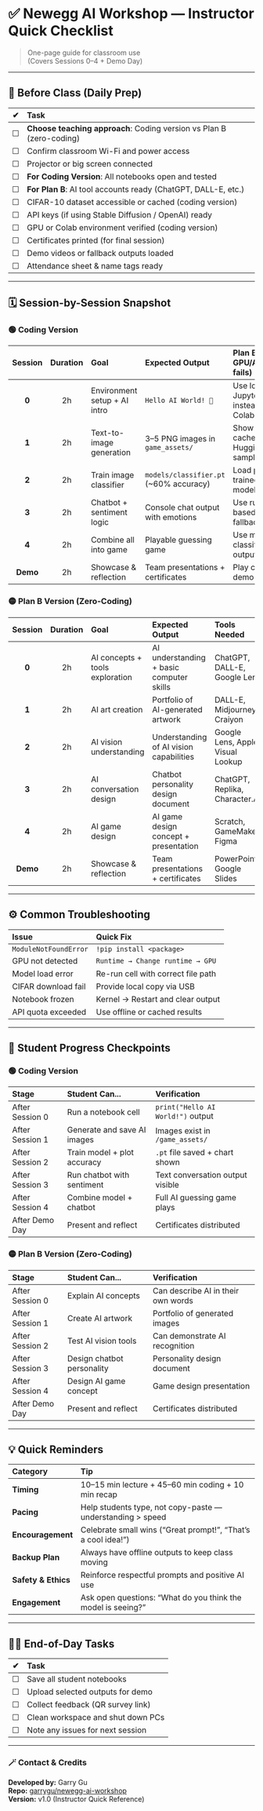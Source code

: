 # ✅ Newegg AI Workshop — Instructor Quick Checklist
> One-page guide for classroom use  
> (Covers Sessions 0–4 + Demo Day)

---

## 🧰 Before Class (Daily Prep)
| ✔ | Task |
|:--:|:--|
| ☐ | **Choose teaching approach**: Coding version vs Plan B (zero-coding) |
| ☐ | Confirm classroom Wi-Fi and power access |
| ☐ | Projector or big screen connected |
| ☐ | **For Coding Version**: All notebooks open and tested |
| ☐ | **For Plan B**: AI tool accounts ready (ChatGPT, DALL-E, etc.) |
| ☐ | CIFAR-10 dataset accessible or cached (coding version) |
| ☐ | API keys (if using Stable Diffusion / OpenAI) ready |
| ☐ | GPU or Colab environment verified (coding version) |
| ☐ | Certificates printed (for final session) |
| ☐ | Demo videos or fallback outputs loaded |
| ☐ | Attendance sheet & name tags ready |

---

## 🗓️ Session-by-Session Snapshot

### **🟢 Coding Version**
| Session | Duration | Goal | Expected Output | Plan B (If GPU/API fails) |
|:--:|:--:|:--|:--|:--|
| **0** | 2h | Environment setup + AI intro | `Hello AI World! 🧠` | Use local Jupyter instead of Colab |
| **1** | 2h | Text-to-image generation | 3–5 PNG images in `game_assets/` | Show cached or HuggingFace samples |
| **2** | 2h | Train image classifier | `models/classifier.pt` (~60% accuracy) | Load pre-trained model |
| **3** | 2h | Chatbot + sentiment logic | Console chat output with emotions | Use rule-based fallback |
| **4** | 2h | Combine all into game | Playable guessing game | Use mock classifier outputs |
| **Demo** | 2h | Showcase & reflection | Team presentations + certificates | Play cached demo video |

### **🟡 Plan B Version (Zero-Coding)**
| Session | Duration | Goal | Expected Output | Tools Needed |
|:--:|:--:|:--|:--|:--|
| **0** | 2h | AI concepts + tools exploration | AI understanding + basic computer skills | ChatGPT, DALL-E, Google Lens |
| **1** | 2h | AI art creation | Portfolio of AI-generated artwork | DALL-E, Midjourney, Craiyon |
| **2** | 2h | AI vision understanding | Understanding of AI vision capabilities | Google Lens, Apple Visual Lookup |
| **3** | 2h | AI conversation design | Chatbot personality design document | ChatGPT, Replika, Character.AI |
| **4** | 2h | AI game design | AI game design concept + presentation | Scratch, GameMaker, Figma |
| **Demo** | 2h | Showcase & reflection | Team presentations + certificates | PowerPoint, Google Slides |

---

## ⚙️ Common Troubleshooting

| Issue | Quick Fix |
|:--|:--|
| `ModuleNotFoundError` | `!pip install <package>` |
| GPU not detected | `Runtime → Change runtime → GPU` |
| Model load error | Re-run cell with correct file path |
| CIFAR download fail | Provide local copy via USB |
| Notebook frozen | Kernel → Restart and clear output |
| API quota exceeded | Use offline or cached results |

---

## 🧩 Student Progress Checkpoints

### **🟢 Coding Version**
| Stage | Student Can... | Verification |
|:--|:--|:--|
| After Session 0 | Run a notebook cell | `print("Hello AI World!")` output |
| After Session 1 | Generate and save AI images | Images exist in `/game_assets/` |
| After Session 2 | Train model + plot accuracy | `.pt` file saved + chart shown |
| After Session 3 | Run chatbot with sentiment | Text conversation output visible |
| After Session 4 | Combine model + chatbot | Full AI guessing game plays |
| After Demo Day | Present and reflect | Certificates distributed |

### **🟡 Plan B Version (Zero-Coding)**
| Stage | Student Can... | Verification |
|:--|:--|:--|
| After Session 0 | Explain AI concepts | Can describe AI in their own words |
| After Session 1 | Create AI artwork | Portfolio of generated images |
| After Session 2 | Test AI vision tools | Can demonstrate AI recognition |
| After Session 3 | Design chatbot personality | Personality design document |
| After Session 4 | Design AI game concept | Game design presentation |
| After Demo Day | Present and reflect | Certificates distributed |

---

## 💡 Quick Reminders

| Category | Tip |
|:--|:--|
| **Timing** | 10–15 min lecture + 45–60 min coding + 10 min recap |
| **Pacing** | Help students type, not copy-paste — understanding > speed |
| **Encouragement** | Celebrate small wins (“Great prompt!”, “That’s a cool idea!”) |
| **Backup Plan** | Always have offline outputs to keep class moving |
| **Safety & Ethics** | Reinforce respectful prompts and positive AI use |
| **Engagement** | Ask open questions: “What do you think the model is seeing?” |

---

## 🧑‍🏫 End-of-Day Tasks
| ✔ | Task |
|:--:|:--|
| ☐ | Save all student notebooks |
| ☐ | Upload selected outputs for demo |
| ☐ | Collect feedback (QR survey link) |
| ☐ | Clean workspace and shut down PCs |
| ☐ | Note any issues for next session |

---

### 🪄 Contact & Credits
**Developed by:** Garry Gu  
**Repo:** [garrygu/newegg-ai-workshop](https://github.com/garrygu/newegg-ai-workshop)  
**Version:** v1.0 (Instructor Quick Reference)  
